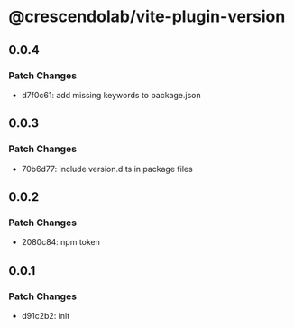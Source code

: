 # @crescendolab/vite-plugin-version

## 0.0.4

### Patch Changes

- d7f0c61: add missing keywords to package.json

## 0.0.3

### Patch Changes

- 70b6d77: include version.d.ts in package files

## 0.0.2

### Patch Changes

- 2080c84: npm token

## 0.0.1

### Patch Changes

- d91c2b2: init
